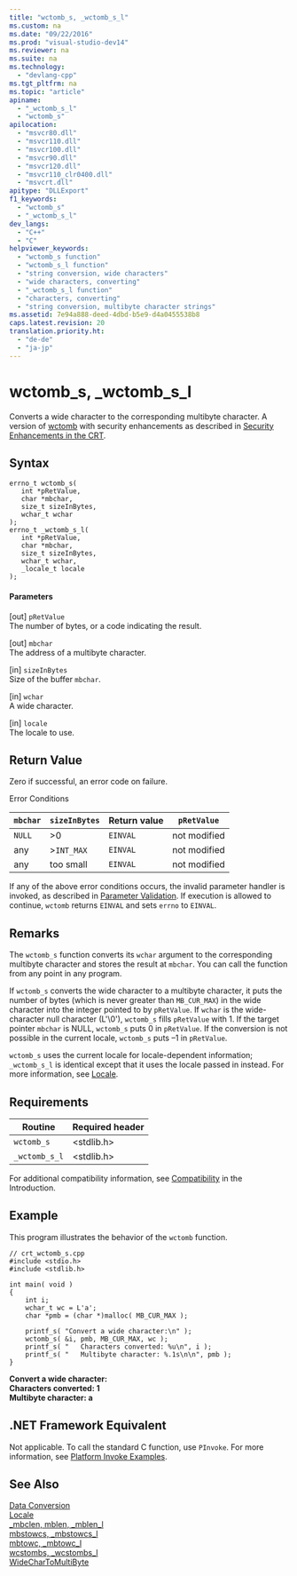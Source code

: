 ```yaml
---
title: "wctomb_s, _wctomb_s_l"
ms.custom: na
ms.date: "09/22/2016"
ms.prod: "visual-studio-dev14"
ms.reviewer: na
ms.suite: na
ms.technology: 
  - "devlang-cpp"
ms.tgt_pltfrm: na
ms.topic: "article"
apiname: 
  - "_wctomb_s_l"
  - "wctomb_s"
apilocation: 
  - "msvcr80.dll"
  - "msvcr110.dll"
  - "msvcr100.dll"
  - "msvcr90.dll"
  - "msvcr120.dll"
  - "msvcr110_clr0400.dll"
  - "msvcrt.dll"
apitype: "DLLExport"
f1_keywords: 
  - "wctomb_s"
  - "_wctomb_s_l"
dev_langs: 
  - "C++"
  - "C"
helpviewer_keywords: 
  - "wctomb_s function"
  - "wctomb_s_l function"
  - "string conversion, wide characters"
  - "wide characters, converting"
  - "_wctomb_s_l function"
  - "characters, converting"
  - "string conversion, multibyte character strings"
ms.assetid: 7e94a888-deed-4dbd-b5e9-d4a0455538b8
caps.latest.revision: 20
translation.priority.ht: 
  - "de-de"
  - "ja-jp"
---
```

# wctomb_s, _wctomb_s_l
Converts a wide character to the corresponding multibyte character. A version of [wctomb](../vs140/wctomb--_wctomb_l.md) with security enhancements as described in [Security Enhancements in the CRT](../vs140/security-features-in-the-crt.md).  
  
## Syntax  
  
```  
errno_t wctomb_s(  
   int *pRetValue,  
   char *mbchar,  
   size_t sizeInBytes,  
   wchar_t wchar   
);  
errno_t _wctomb_s_l(  
   int *pRetValue,  
   char *mbchar,  
   size_t sizeInBytes,  
   wchar_t wchar,  
   _locale_t locale  
);  
```  
  
#### Parameters  
 [out] `pRetValue`  
 The number of bytes, or a code indicating the result.  
  
 [out] `mbchar`  
 The address of a multibyte character.  
  
 [in] `sizeInBytes`  
 Size of the buffer `mbchar`.  
  
 [in] `wchar`  
 A wide character.  
  
 [in] `locale`  
 The locale to use.  
  
## Return Value  
 Zero if successful, an error code on failure.  
  
 Error Conditions  
  
|`mbchar`|`sizeInBytes`|Return value|`pRetValue`|  
|--------------|-------------------|------------------|-----------------|  
|`NULL`|>0|`EINVAL`|not modified|  
|any|>`INT_MAX`|`EINVAL`|not modified|  
|any|too small|`EINVAL`|not modified|  
  
 If any of the above error conditions occurs, the invalid parameter handler is invoked, as described in [Parameter Validation](../vs140/parameter-validation.md). If execution is allowed to continue, `wctomb` returns `EINVAL` and sets `errno` to `EINVAL`.  
  
## Remarks  
 The `wctomb_s` function converts its `wchar` argument to the corresponding multibyte character and stores the result at `mbchar`. You can call the function from any point in any program.  
  
 If `wctomb_s` converts the wide character to a multibyte character, it puts the number of bytes (which is never greater than `MB_CUR_MAX`) in the wide character into the integer pointed to by `pRetValue`. If `wchar` is the wide-character null character (L'\0'), `wctomb_s` fills `pRetValue` with 1. If the target pointer `mbchar` is NULL, `wctomb_s` puts 0 in `pRetValue`. If the conversion is not possible in the current locale, `wctomb_s` puts –1 in `pRetValue`.  
  
 `wctomb_s` uses the current locale for locale-dependent information; `_wctomb_s_l` is identical except that it uses the locale passed in instead. For more information, see [Locale](../vs140/locale.md).  
  
## Requirements  
  
|Routine|Required header|  
|-------------|---------------------|  
|`wctomb_s`|<stdlib.h>|  
|`_wctomb_s_l`|<stdlib.h>|  
  
 For additional compatibility information, see [Compatibility](../vs140/compatibility.md) in the Introduction.  
  
## Example  
 This program illustrates the behavior of the `wctomb` function.  
  
```  
// crt_wctomb_s.cpp  
#include <stdio.h>  
#include <stdlib.h>  
  
int main( void )  
{  
    int i;  
    wchar_t wc = L'a';  
    char *pmb = (char *)malloc( MB_CUR_MAX );  
  
    printf_s( "Convert a wide character:\n" );  
    wctomb_s( &i, pmb, MB_CUR_MAX, wc );  
    printf_s( "   Characters converted: %u\n", i );  
    printf_s( "   Multibyte character: %.1s\n\n", pmb );  
}  
```  
  
 **Convert a wide character:**  
 **Characters converted: 1**  
 **Multibyte character: a**   
## .NET Framework Equivalent  
 Not applicable. To call the standard C function, use `PInvoke`. For more information, see [Platform Invoke Examples](assetId:///15926806-f0b7-487e-93a6-4e9367ec689f).  
  
## See Also  
 [Data Conversion](../vs140/data-conversion.md)   
 [Locale](../vs140/locale.md)   
 [_mbclen, mblen, _mblen_l](../vs140/_mbclen--mblen--_mblen_l.md)   
 [mbstowcs, _mbstowcs_l](../vs140/mbstowcs--_mbstowcs_l.md)   
 [mbtowc, _mbtowc_l](../vs140/mbtowc--_mbtowc_l.md)   
 [wcstombs, _wcstombs_l](../vs140/wcstombs--_wcstombs_l.md)   
 [WideCharToMultiByte](http://msdn.microsoft.com/library/windows/desktop/dd374130)